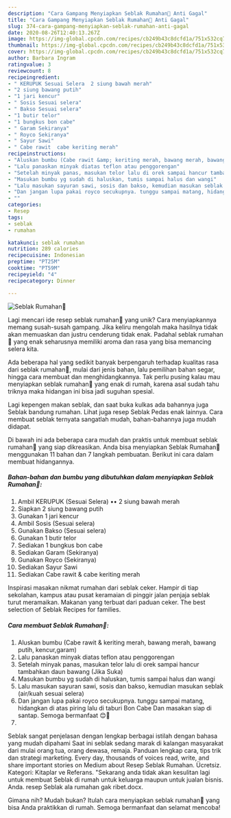 ```yaml
---
description: "Cara Gampang Menyiapkan Seblak Rumahan💜 Anti Gagal"
title: "Cara Gampang Menyiapkan Seblak Rumahan💜 Anti Gagal"
slug: 374-cara-gampang-menyiapkan-seblak-rumahan-anti-gagal
date: 2020-08-26T12:40:13.267Z
image: https://img-global.cpcdn.com/recipes/cb249b43c8dcfd1a/751x532cq70/seblak-rumahan💜-foto-resep-utama.jpg
thumbnail: https://img-global.cpcdn.com/recipes/cb249b43c8dcfd1a/751x532cq70/seblak-rumahan💜-foto-resep-utama.jpg
cover: https://img-global.cpcdn.com/recipes/cb249b43c8dcfd1a/751x532cq70/seblak-rumahan💜-foto-resep-utama.jpg
author: Barbara Ingram
ratingvalue: 3
reviewcount: 8
recipeingredient:
- " KERUPUK Sesuai Selera  2 siung bawah merah"
- "2 siung bawang putih"
- "1 jari kencur"
- " Sosis Sesuai selera"
- " Bakso Sesuai selera"
- "1 butir telor"
- "1 bungkus bon cabe"
- " Garam Sekiranya"
- " Royco Sekiranya"
- " Sayur Sawi"
- " Cabe rawit  cabe keriting merah"
recipeinstructions:
- "Aluskan bumbu (Cabe rawit &amp; keriting merah, bawang merah, bawang putih, kencur,garam)"
- "Lalu panaskan minyak diatas teflon atau penggorengan"
- "Setelah minyak panas, masukan telor lalu di orek sampai hancur tambahkan daun bawang (Jika Suka)"
- "Masukan bumbu yg sudah di haluskan, tumis sampai halus dan wangi"
- "Lalu masukan sayuran sawi, sosis dan bakso, kemudian masukan seblak (air/kuah sesuai selera)"
- "Dan jangan lupa pakai royco secukupnya. tunggu sampai matang, hidangkan di atas piring lalu di taburi Bon Cabe Dan masakan siap di santap. Semoga bermanfaat 😊💜"
- ""
categories:
- Resep
tags:
- seblak
- rumahan

katakunci: seblak rumahan 
nutrition: 289 calories
recipecuisine: Indonesian
preptime: "PT25M"
cooktime: "PT59M"
recipeyield: "4"
recipecategory: Dinner

---
```



![Seblak Rumahan💜](https://img-global.cpcdn.com/recipes/cb249b43c8dcfd1a/751x532cq70/seblak-rumahan💜-foto-resep-utama.jpg)

Lagi mencari ide resep seblak rumahan💜 yang unik? Cara menyiapkannya memang susah-susah gampang. Jika keliru mengolah maka hasilnya tidak akan memuaskan dan justru cenderung tidak enak. Padahal seblak rumahan💜 yang enak seharusnya memiliki aroma dan rasa yang bisa memancing selera kita.

Ada beberapa hal yang sedikit banyak berpengaruh terhadap kualitas rasa dari seblak rumahan💜, mulai dari jenis bahan, lalu pemilihan bahan segar, hingga cara membuat dan menghidangkannya. Tak perlu pusing kalau mau menyiapkan seblak rumahan💜 yang enak di rumah, karena asal sudah tahu triknya maka hidangan ini bisa jadi suguhan spesial.

Lagi kepengen makan seblak, dan saat buka kulkas ada bahannya juga Seblak bandung rumahan. Lihat juga resep Seblak Pedas enak lainnya. Cara membuat seblak ternyata sangatlah mudah, bahan-bahannya juga mudah didapat.


Di bawah ini ada beberapa cara mudah dan praktis untuk membuat seblak rumahan💜 yang siap dikreasikan. Anda bisa menyiapkan Seblak Rumahan💜 menggunakan 11 bahan dan 7 langkah pembuatan. Berikut ini cara dalam membuat hidangannya.

<!--inarticleads1-->

##### Bahan-bahan dan bumbu yang dibutuhkan dalam menyiapkan Seblak Rumahan💜:

1. Ambil  KERUPUK (Sesuai Selera) •• 2 siung bawah merah
1. Siapkan 2 siung bawang putih
1. Gunakan 1 jari kencur
1. Ambil  Sosis (Sesuai selera)
1. Gunakan  Bakso (Sesuai selera)
1. Gunakan 1 butir telor
1. Sediakan 1 bungkus bon cabe
1. Sediakan  Garam (Sekiranya)
1. Gunakan  Royco (Sekiranya)
1. Sediakan  Sayur Sawi
1. Sediakan  Cabe rawit &amp; cabe keriting merah


Inspirasi masakan nikmat rumahan dari seblak ceker. Hampir di tiap sekolahan, kampus atau pusat keramaian di pinggir jalan penjaja seblak turut meramaikan. Makanan yang terbuat dari paduan ceker. The best selection of Seblak Recipes for families. 

<!--inarticleads2-->

##### Cara membuat Seblak Rumahan💜:

1. Aluskan bumbu (Cabe rawit &amp; keriting merah, bawang merah, bawang putih, kencur,garam)
1. Lalu panaskan minyak diatas teflon atau penggorengan
1. Setelah minyak panas, masukan telor lalu di orek sampai hancur tambahkan daun bawang (Jika Suka)
1. Masukan bumbu yg sudah di haluskan, tumis sampai halus dan wangi
1. Lalu masukan sayuran sawi, sosis dan bakso, kemudian masukan seblak (air/kuah sesuai selera)
1. Dan jangan lupa pakai royco secukupnya. tunggu sampai matang, hidangkan di atas piring lalu di taburi Bon Cabe Dan masakan siap di santap. Semoga bermanfaat 😊💜
1. 


Seblak sangat penjelasan dengan lengkap berbagai istilah dengan bahasa yang mudah dipahami Saat ini seblak sedang marak di kalangan masyarakat dari mulai orang tua, orang dewasa, remaja. Panduan lengkap cara, tips trik dan strategi marketing. Every day, thousands of voices read, write, and share important stories on Medium about Resep Seblak Rumahan. Ücretsiz. Kategori: Kitaplar ve Referans. &#34;Sekarang anda tidak akan kesulitan lagi untuk membuat Seblak di rumah untuk keluarga maupun untuk jualan bisnis. Anda. resep Seblak ala rumahan gak ribet.docx. 

Gimana nih? Mudah bukan? Itulah cara menyiapkan seblak rumahan💜 yang bisa Anda praktikkan di rumah. Semoga bermanfaat dan selamat mencoba!

